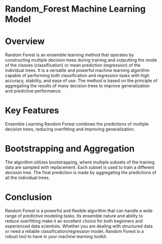 # Random_Forest Machine Learning Model 

# Overview
Random Forest is an ensemble learning method that operates by constructing multiple decision trees during training and outputting the mode of the classes (classification) or mean prediction (regression) of the individual trees. It is a versatile and powerful machine learning algorithm capable of performing both classification and regression tasks with high accuracy, stability, and ease of use. The method is based on the principle of aggregating the results of many decision trees to improve generalization and predictive performance.

# Key Features
Ensemble Learning
Random Forest combines the predictions of multiple decision trees, reducing overfitting and improving generalization.

# Bootstrapping and Aggregation
The algorithm utilizes bootstrapping, where multiple subsets of the training data are sampled with replacement. Each subset is used to train a different decision tree. The final prediction is made by aggregating the predictions of all the individual trees.

# Conclusion
Random Forest is a powerful and flexible algorithm that can handle a wide range of predictive modeling tasks. Its ensemble nature and ability to reduce overfitting make it an excellent choice for both beginners and experienced data scientists. Whether you are dealing with structured data or need a reliable classification/regression model, Random Forest is a robust tool to have in your machine learning toolkit.
